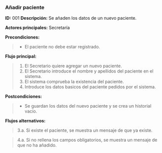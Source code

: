 ### **Añadir paciente**
**ID:** 001 **Descripción:** Se añaden los datos de un nuevo paciente.

**Actores principales:** Secretaría

**Precondiciones:**
>* El paciente no debe estar registrado.

**Flujo principal:**
>1. El Secretario quiere agregar un nuevo paciente.
>2. El Secretario introduce el nombre y apellidos del paciente en el sistema.
>3. El sistema comprueba la existencia del paciente.
>4. Introduce los datos basicos del paciente pedidos por el sistema.

**Postcondiciones:**
>* Se guardan los datos del nuevo paciente y se crea un historial vacío.

**Flujos alternativos:**
>3.a. Si existe el paciente, se muestra un mensaje de que ya existe.

>4.a. Si no rellena los campos obligatorios, se muestra un mensaje de que no ha añadido.
